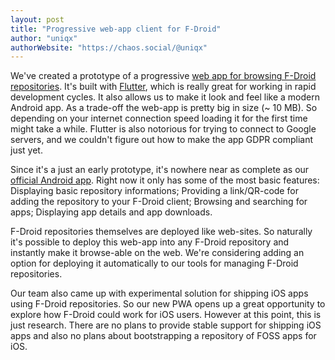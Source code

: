 ```yaml
---
layout: post
title: "Progressive web-app client for F-Droid"
author: "uniqx"
authorWebsite: "https://chaos.social/@uniqx"
---
```


We've created a prototype of a progressive [web app for browsing F-Droid
repositories](https://gitlab.com/uniqx/fdroid-webdash).  It's built with
[Flutter](https://flutter.dev/), which is really great for working in rapid
development cycles.  It also allows us to make it look and feel like a modern
Android app.  As a trade-off the web-app is pretty big in size (~ 10 MB).
So depending on your internet connection speed loading it for the first time
might take a while.  Flutter is also notorious for trying to connect to Google
servers, and we couldn't figure out how to make the app GDPR compliant just
yet.

Since it's a just an early prototype, it's nowhere near as complete as our
[official Android app](https://f-droid.org/packages/org.fdroid.fdroid/).
Right now it only has some of the most basic features: Displaying basic
repository informations; Providing a link/QR-code for adding the repository to
your F-Droid client; Browsing and searching for apps; Displaying app details
and app downloads.

F-Droid repositories themselves are deployed like web-sites.  So naturally it's
possible to deploy this web-app into any F-Droid repository and instantly make
it browse-able on the web.  We're considering adding an option for deploying it
automatically to our tools for managing F-Droid repositories.

Our team also came up with experimental solution for shipping iOS apps using
F-Droid repositories.  So our new PWA opens up a great opportunity to explore
how F-Droid could work for iOS users.  However at this point, this is just
research.  There are no plans to provide stable support for shipping iOS apps
and also no plans about bootstrapping a repository of FOSS apps for iOS.
